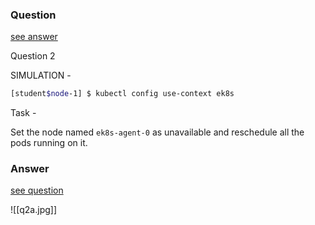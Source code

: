 ### Question

[see answer](#answer)

Question 2

SIMULATION -

```bash
[student$node-1] $ kubectl config use-context ek8s
```

Task -

Set the node named `ek8s-agent-0` as unavailable and reschedule all the pods running on it.
























### Answer

[see question](#question)

![[q2a.jpg]]

